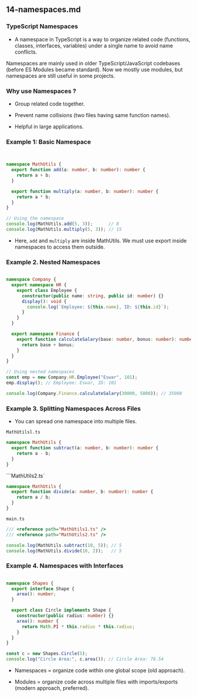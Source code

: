 
## 14-namespaces.md


### TypeScript Namespaces

- A namespace in TypeScript is a way to organize related code (functions, classes, interfaces, variables) under a single name to avoid name conflicts.

Namespaces are mainly used in older TypeScript/JavaScript codebases (before ES Modules became standard).
Now we mostly use modules, but namespaces are still useful in some projects.



### Why use Namespaces ?

- Group related code together.

- Prevent name collisions (two files having same function names).

- Helpful in large applications.


### Example 1: Basic Namespace


```ts


namespace MathUtils {
  export function add(a: number, b: number): number {
    return a + b;
  }

  export function multiply(a: number, b: number): number {
    return a * b;
  }
}

// Using the namespace
console.log(MathUtils.add(5, 3));      // 8
console.log(MathUtils.multiply(5, 3)); // 15
```

- Here, `add` and `multiply` are inside MathUtils.
We must use export inside namespaces to access them outside.


###   Example 2. Nested Namespaces 

```ts

namespace Company {
  export namespace HR {
    export class Employee {
      constructor(public name: string, public id: number) {}
      display(): void {
        console.log(`Employee: ${this.name}, ID: ${this.id}`);
      }
    }
  }

  export namespace Finance {
    export function calculateSalary(base: number, bonus: number): number {
      return base + bonus;
    }
  }
}

// Using nested namespaces
const emp = new Company.HR.Employee("Eswar", 101);
emp.display(); // Employee: Eswar, ID: 101

console.log(Company.Finance.calculateSalary(30000, 5000)); // 35000
```


### Example 3. Splitting Namespaces Across Files 

- You can spread one namespace into multiple files.

`MathUtilsl.ts`

```ts
namespace MathUtils {
  export function subtract(a: number, b: number): number {
    return a - b;
  }
}
```

```MathUtils2.ts`

```ts
namespace MathUtils {
  export function divide(a: number, b: number): number {
    return a / b;
  }
}
```


`main.ts`

```ts
/// <reference path="MathUtils1.ts" />
/// <reference path="MathUtils2.ts" />

console.log(MathUtils.subtract(10, 5)); // 5
console.log(MathUtils.divide(10, 2));   // 5
```


### Example 4. Namespaces with Interfaces 

```ts

namespace Shapes {
  export interface Shape {
    area(): number;
  }

  export class Circle implements Shape {
    constructor(public radius: number) {}
    area(): number {
      return Math.PI * this.radius * this.radius;
    }
  }
}

const c = new Shapes.Circle(5);
console.log("Circle Area:", c.area()); // Circle Area: 78.54
```

- Namespaces = organize code within one global scope (old approach).

- Modules = organize code across multiple files with imports/exports (modern approach, preferred).
